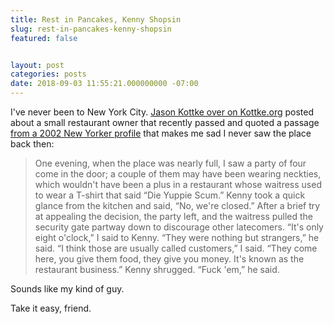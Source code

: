 ```yaml
---
title: Rest in Pancakes, Kenny Shopsin
slug: rest-in-pancakes-kenny-shopsin
featured: false


layout: post
categories: posts
date: 2018-09-03 11:55:21.000000000 -07:00
---
```


I've never been to New York City. [Jason Kottke over on Kottke.org](https://kottke.org/18/09/rip-kenny-shopsin) posted about a small restaurant owner that recently passed and quoted a passage [from a 2002 New Yorker profile](https://www.newyorker.com/magazine/2002/04/15/dont-mention-it) that makes me sad I never saw the place back then:

>  One evening, when the place was nearly full, I saw a party of four come in the door; a couple of them may have been wearing neckties, which wouldn't have been a plus in a restaurant whose waitress used to wear a T-shirt that said “Die Yuppie Scum.” Kenny took a quick glance from the kitchen and said, “No, we're closed.” After a brief try at appealing the decision, the party left, and the waitress pulled the security gate partway down to discourage other latecomers.
> “It's only eight o'clock,” I said to Kenny.
>  “They were nothing but strangers,” he said.
> “I think those are usually called customers,” I said. “They come here, you give them food, they give you money. It's known as the restaurant business.”
> Kenny shrugged. “Fuck 'em,” he said.

Sounds like my kind of guy.

Take it easy, friend.

